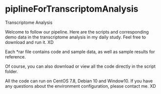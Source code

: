 # piplineForTranscriptomAnalysis
Transcriptome Analysis

Welcome to follow our pipeline. Here are the scripts and corresponding demo data in the transcriptome analysis in my daily study.  Feel free to download and run it. XD

Each *rar file contains code and sample data, as well as sample results for reference.

Of course, you can also download or view all the code directly in the script folder.

All the code can run on CentOS 7.8, Debian 10 and Window10. If you have any questions about the environment configuration, please contact me. XD
